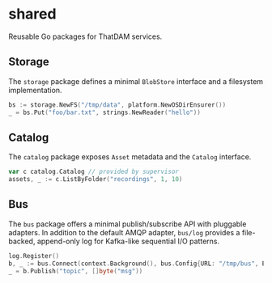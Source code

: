 # shared

Reusable Go packages for ThatDAM services.

## Storage

The `storage` package defines a minimal `BlobStore` interface and a filesystem
implementation.

```go
bs := storage.NewFS("/tmp/data", platform.NewOSDirEnsurer())
_ = bs.Put("foo/bar.txt", strings.NewReader("hello"))
```

## Catalog

The `catalog` package exposes `Asset` metadata and the `Catalog` interface.

```go
var c catalog.Catalog // provided by supervisor
assets, _ := c.ListByFolder("recordings", 1, 10)
```

## Bus

The `bus` package offers a minimal publish/subscribe API with pluggable
adapters. In addition to the default AMQP adapter, `bus/log` provides a
file-backed, append-only log for Kafka-like sequential I/O patterns.

```go
log.Register()
b, _ := bus.Connect(context.Background(), bus.Config{URL: "/tmp/bus", Exchange: "events"})
_ = b.Publish("topic", []byte("msg"))
```
